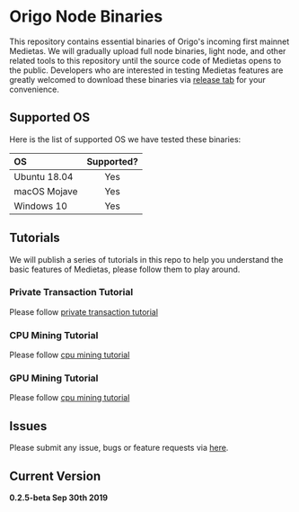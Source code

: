 # Origo Node Binaries
This repository contains essential binaries of Origo's incoming first mainnet Medietas. We will gradually upload full node binaries, light node, and other related tools to this repository until the source code of Medietas opens to the public.
Developers who are interested in testing Medietas features are greatly welcomed to download these binaries via [release tab](https://github.com/origolab/origo-binary/releases) for your convenience.

## Supported OS
Here is the list of supported OS we have tested these binaries:

| OS           | Supported? |
| :------------| :--------: |
| Ubuntu 18.04 | Yes        |
| macOS Mojave | Yes        |
| Windows 10   | Yes        |

## Tutorials
We will publish a series of tutorials in this repo to help you understand the basic features of Medietas, please follow them to play around.

### Private Transaction Tutorial
Please follow [private transaction tutorial](docs/pt_tutorial.md)

### CPU Mining Tutorial
Please follow [cpu mining tutorial](docs/cpu_mining_tutorial.md)

### GPU Mining Tutorial
Please follow [cpu mining tutorial](docs/gpu_mining_tutorial.md)

## Issues
Please submit any issue, bugs or feature requests via [here](https://github.com/origolab/origo-binary/issues/new).

## Current Version
**0.2.5-beta Sep 30th 2019**
